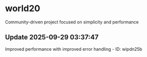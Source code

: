 # world20
Community-driven project focused on simplicity and performance

## Update 2025-09-29 03:37:47
Improved performance with improved error handling - ID: wipdn25b

